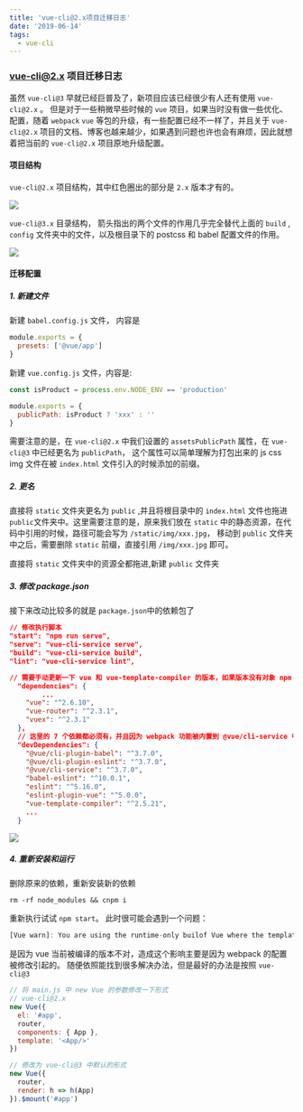 ```yaml
---
title: 'vue-cli@2.x项目迁移日志'
date: '2019-06-14'
tags:
  - vue-cli
---
```


### vue-cli@2.x 项目迁移日志

虽然 `vue-cli@3` 早就已经巨普及了，新项目应该已经很少有人还有使用 `vue-cli@2.x` 。 但是对于一些稍微早些时候的 `vue` 项目，如果当时没有做一些优化、配置，随着 `webpack` `vue` 等包的升级，有一些配置已经不一样了，并且关于 `vue-cli@2.x` 项目的文档、博客也越来越少，如果遇到问题也许也会有麻烦，因此就想着把当前的 `vue-cli@2.x` 项目原地升级配置。

#### 项目结构

`vue-cli@2.x` 项目结构，其中红色圈出的部分是 `2.x` 版本才有的。

![](https://chatflow-files-cdn-1252847684.file.myqcloud.com/rYXJW-image.png)

`vue-cli@3.x` 目录结构， 箭头指出的两个文件的作用几乎完全替代上面的 `build` , `config` 文件夹中的文件，以及根目录下的 postcss 和 babel 配置文件的作用。

![](https://chatflow-files-cdn-1252847684.file.myqcloud.com/8Bm34-image.png)

#### 迁移配置

##### 1. 新建文件

新建 `babel.config.js` 文件， 内容是

```js
module.exports = {
  presets: ['@vue/app']
}
```

新建 `vue.config.js` 文件，内容是:

```js
const isProduct = process.env.NODE_ENV == 'production'

module.exports = {
  publicPath: isProduct ? 'xxx' : ''
}
```

需要注意的是，在 `vue-cli@2.x` 中我们设置的 `assetsPublicPath` 属性，在 `vue-cli@3` 中已经更名为 `publicPath`， 这个属性可以简单理解为打包出来的 js css img 文件在被 `index.html` 文件引入的时候添加的前缀。

##### 2. 更名

直接将 `static` 文件夹更名为 `public` ,并且将根目录中的 `index.html` 文件也拖进 `public`文件夹中。这里需要注意的是，原来我们放在 `static` 中的静态资源，在代码中引用的时候，路径可能会写为 `/static/img/xxx.jpg`， 移动到 `public` 文件夹中之后，需要删除 `static` 前缀，直接引用 `/img/xxx.jpg` 即可。

直接将 `static` 文件夹中的资源全都拖进,新建 `public` 文件夹

##### 3. 修改 package.json

接下来改动比较多的就是 `package.json`中的依赖包了

```json
// 修改执行脚本
"start": "npm run serve",
"serve": "vue-cli-service serve",
"build": "vue-cli-service build",
"lint": "vue-cli-service lint",
```

```json
// 需要手动更新一下 vue 和 vue-template-compiler 的版本，如果版本没有对象 npm start 就不成功，但是也不是严格的版本号一致，具体没研究过对应关系，直接从 vue-cli@3 初始化项目中抄版本号即可
  "dependencies": {
		...
    "vue": "^2.6.10",
    "vue-router": "^2.3.1",
    "vuex": "^2.3.1"
  },
  // 这里的 7 个依赖都必须有，并且因为 webpack 功能被内置到 @vue/cli-service 中去了，所以原来 devDependencies 中根打包相关的依赖包都可以删除了。
  "devDependencies": {
    "@vue/cli-plugin-babel": "^3.7.0",
    "@vue/cli-plugin-eslint": "^3.7.0",
    "@vue/cli-service": "^3.7.0",
    "babel-eslint": "^10.0.1",
    "eslint": "^5.16.0",
    "eslint-plugin-vue": "^5.0.0",
    "vue-template-compiler": "^2.5.21",
    ...
  }
```

![](https://chatflow-files-cdn-1252847684.file.myqcloud.com/NjH8f-image.png)

##### 4. 重新安装和运行

删除原来的依赖，重新安装新的依赖

```shell
rm -rf node_modules && cnpm i
```

重新执行试试 `npm start`。 此时很可能会遇到一个问题：

```js
[Vue warn]: You are using the runtime-only builof Vue where the template compiler is noavailable. Either pre-compile the templates intrender functions, or use the compiler-includebuild.
```

是因为 vue 当前被编译的版本不对，造成这个影响主要是因为 webpack 的配置被修改引起的。 随便依照能找到很多解决办法，但是最好的办法是按照 `vue-cli@3`

```js
// 将 main.js 中 new Vue 的参数修改一下形式
// vue-cli@2.x
new Vue({
  el: '#app',
  router,
  components: { App },
  template: '<App/>'
})

// 修改为 vue-cli@3 中默认的形式
new Vue({
  router,
  render: h => h(App)
}).$mount('#app')
```
